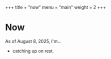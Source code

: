 +++
title = "now"
menu = "main"
weight = 2
+++

# Now

As of August 8, 2025, I'm...

- catching up on rest.